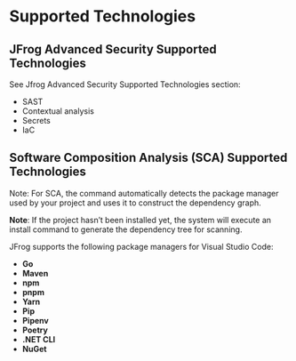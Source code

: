 # Supported Technologies

## JFrog Advanced Security Supported Technologies

See Jfrog Advanced Security Supported Technologies section:

* SAST
* Contextual analysis&#x20;
* Secrets
* IaC

## **Software Composition Analysis (SCA)** Supported Technologies

Note: For SCA, the command automatically detects the package manager used by your project and uses it to construct the dependency graph.

**Note**: If the project hasn’t been installed yet, the system will execute an install command to generate the dependency tree for scanning.

JFrog supports the following package managers for Visual Studio Code:

* **Go**
* **Maven**
* **npm**
* **pnpm**
* **Yarn**
* **Pip**
* **Pipenv**
* **Poetry**
* **.NET CLI**
* **NuGet**
